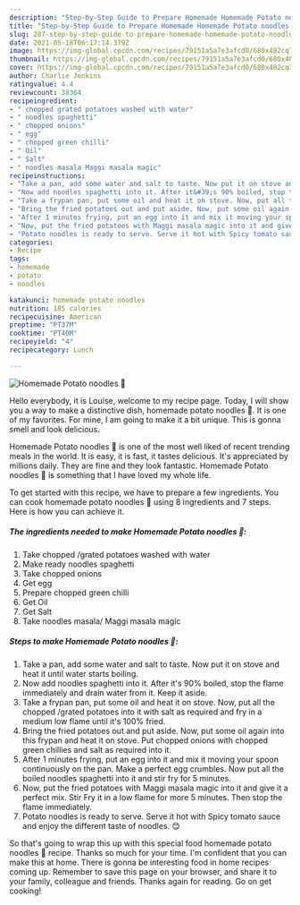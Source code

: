 ```yaml
---
description: "Step-by-Step Guide to Prepare Homemade Homemade Potato noodles 🍝"
title: "Step-by-Step Guide to Prepare Homemade Homemade Potato noodles 🍝"
slug: 287-step-by-step-guide-to-prepare-homemade-homemade-potato-noodles
date: 2021-05-18T06:17:14.379Z
image: https://img-global.cpcdn.com/recipes/79151a5a7e3afcd0/680x482cq70/homemade-potato-noodles-recipe-main-photo.jpg
thumbnail: https://img-global.cpcdn.com/recipes/79151a5a7e3afcd0/680x482cq70/homemade-potato-noodles-recipe-main-photo.jpg
cover: https://img-global.cpcdn.com/recipes/79151a5a7e3afcd0/680x482cq70/homemade-potato-noodles-recipe-main-photo.jpg
author: Charlie Jenkins
ratingvalue: 4.4
reviewcount: 38364
recipeingredient:
- " chopped grated potatoes washed with water"
- " noodles spaghetti"
- " chopped onions"
- " egg"
- " chopped green chilli"
- " Oil"
- " Salt"
- " noodles masala Maggi masala magic"
recipeinstructions:
- "Take a pan, add some water and salt to taste. Now put it on stove and heat it until water starts boiling."
- "Now add noodles spaghetti into it. After it&#39;s 90% boiled, stop the flame immediately and drain water from it. Keep it aside."
- "Take a frypan pan, put some oil and heat it on stove. Now, put all the chopped /grated potatoes into it with salt as required and fry in a medium low flame until it&#39;s 100% fried."
- "Bring the fried potatoes out and put aside. Now, put some oil again into this frypan and heat it on stove. Put chopped onions with chopped green chillies and salt as required into it."
- "After 1 minutes frying, put an egg into it and mix it moving your spoon continuously on the pan. Make a perfect egg crumbles. Now put all the boiled noodles spaghetti into it and stir fry for 5 minutes."
- "Now, put the fried potatoes with Maggi masala magic into it and give it a perfect mix. Stir Fry it in a low flame for more 5 minutes. Then stop the flame immediately."
- "Potato noodles is ready to serve. Serve it hot with Spicy tomato sauce and enjoy the different taste of noodles. 😊"
categories:
- Recipe
tags:
- homemade
- potato
- noodles

katakunci: homemade potato noodles 
nutrition: 185 calories
recipecuisine: American
preptime: "PT37M"
cooktime: "PT40M"
recipeyield: "4"
recipecategory: Lunch

---
```



![Homemade Potato noodles 🍝](https://img-global.cpcdn.com/recipes/79151a5a7e3afcd0/680x482cq70/homemade-potato-noodles-recipe-main-photo.jpg)

Hello everybody, it is Louise, welcome to my recipe page. Today, I will show you a way to make a distinctive dish, homemade potato noodles 🍝. It is one of my favorites. For mine, I am going to make it a bit unique. This is gonna smell and look delicious.



Homemade Potato noodles 🍝 is one of the most well liked of recent trending meals in the world. It is easy, it is fast, it tastes delicious. It's appreciated by millions daily. They are fine and they look fantastic. Homemade Potato noodles 🍝 is something that I have loved my whole life.


To get started with this recipe, we have to prepare a few ingredients. You can cook homemade potato noodles 🍝 using 8 ingredients and 7 steps. Here is how you can achieve it.

<!--inarticleads1-->

##### The ingredients needed to make Homemade Potato noodles 🍝:

1. Take  chopped /grated potatoes washed with water
1. Make ready  noodles spaghetti
1. Take  chopped onions
1. Get  egg
1. Prepare  chopped green chilli
1. Get  Oil
1. Get  Salt
1. Take  noodles masala/ Maggi masala magic




<!--inarticleads2-->

##### Steps to make Homemade Potato noodles 🍝:

1. Take a pan, add some water and salt to taste. Now put it on stove and heat it until water starts boiling.
1. Now add noodles spaghetti into it. After it&#39;s 90% boiled, stop the flame immediately and drain water from it. Keep it aside.
1. Take a frypan pan, put some oil and heat it on stove. Now, put all the chopped /grated potatoes into it with salt as required and fry in a medium low flame until it&#39;s 100% fried.
1. Bring the fried potatoes out and put aside. Now, put some oil again into this frypan and heat it on stove. Put chopped onions with chopped green chillies and salt as required into it.
1. After 1 minutes frying, put an egg into it and mix it moving your spoon continuously on the pan. Make a perfect egg crumbles. Now put all the boiled noodles spaghetti into it and stir fry for 5 minutes.
1. Now, put the fried potatoes with Maggi masala magic into it and give it a perfect mix. Stir Fry it in a low flame for more 5 minutes. Then stop the flame immediately.
1. Potato noodles is ready to serve. Serve it hot with Spicy tomato sauce and enjoy the different taste of noodles. 😊




So that's going to wrap this up with this special food homemade potato noodles 🍝 recipe. Thanks so much for your time. I'm confident that you can make this at home. There is gonna be interesting food in home recipes coming up. Remember to save this page on your browser, and share it to your family, colleague and friends. Thanks again for reading. Go on get cooking!
